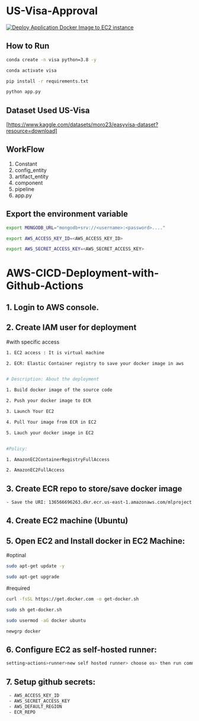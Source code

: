 # US-Visa-Approval 
[![Deploy Application Docker Image to EC2 instance](https://github.com/akshats1/US-Visa-Approval/actions/workflows/aws.yaml/badge.svg)](https://github.com/akshats1/US-Visa-Approval/actions/workflows/aws.yaml)

## How to Run
```bash
conda create -n visa python=3.8 -y
```
```bash
conda activate visa
```
```bash
pip install -r requirements.txt
```

```bash
python app.py

```
## Dataset Used US-Visa
[https://www.kaggle.com/datasets/moro23/easyvisa-dataset?resource=download]

## WorkFlow
1. Constant
2. config_entity
3. artifact_entity
4. component
5. pipeline
6. app.py

## Export the environment variable
```bash
export MONGODB_URL="mongodb+srv://<username>:<password>...."

export AWS_ACCESS_KEY_ID=<AWS_ACCESS_KEY_ID>

export AWS_SECRET_ACCESS_KEY=<AWS_SECRET_ACCESS_KEY>
```


# AWS-CICD-Deployment-with-Github-Actions
## 1. Login to AWS console.
## 2. Create IAM user for deployment
#with specific access
```bash
1. EC2 access : It is virtual machine

2. ECR: Elastic Container registry to save your docker image in aws


# Description: About the deployment

1. Build docker image of the source code

2. Push your docker image to ECR

3. Launch Your EC2 

4. Pull Your image from ECR in EC2

5. Lauch your docker image in EC2


#Policy:

1. AmazonEC2ContainerRegistryFullAccess

2. AmazonEC2FullAccess
```

## 3. Create ECR repo to store/save docker image
```bash
- Save the URI: 136566696263.dkr.ecr.us-east-1.amazonaws.com/mlproject
```
## 4. Create EC2 machine (Ubuntu)
## 5. Open EC2 and Install docker in EC2 Machine:

#optinal
```bash
sudo apt-get update -y

sudo apt-get upgrade
```

#required
```bash
curl -fsSL https://get.docker.com -o get-docker.sh

sudo sh get-docker.sh

sudo usermod -aG docker ubuntu

newgrp docker
```

## 6. Configure EC2 as self-hosted runner:
```bash
setting>actions>runner>new self hosted runner> choose os> then run command one by one
```
## 7. Setup github secrets:
```bash
 - AWS_ACCESS_KEY_ID
 - AWS_SECRET_ACCESS_KEY
 - AWS_DEFAULT_REGION
 - ECR_REPO
```



